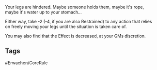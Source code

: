 Your legs are hindered. Maybe someone holds them, maybe it's rope, maybe it's water up to your stomach...

Either way, take -2 (-4, if you are also Restrained) to any action that relies on freely moving your legs until the situation is taken care of.

You may also find that the Effect is decreased, at your GMs discretion.

## Tags
#Erwachen/CoreRule 